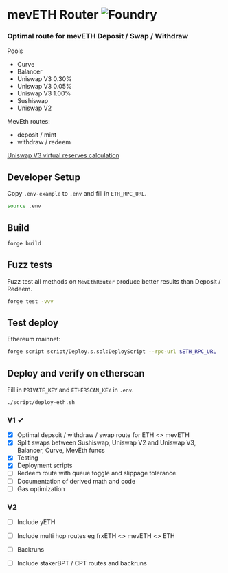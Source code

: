 # mevETH Router ![Foundry](https://github.com/manifoldfinance/MevEthRouter/actions/workflows/forge.yml/badge.svg)

### Optimal route for mevETH Deposit / Swap / Withdraw

Pools
- Curve
- Balancer
- Uniswap V3 0.30%
- Uniswap V3 0.05%
- Uniswap V3 1.00%
- Sushiswap
- Uniswap V2

MevEth routes:
- deposit / mint
- withdraw / redeem

[Uniswap V3 virtual reserves calculation](docs/virtual-reserves.md)

## Developer Setup
Copy `.env-example` to `.env` and fill in `ETH_RPC_URL`.
```sh
source .env
```

## Build
```sh
forge build
```

## Fuzz tests

Fuzz test all methods on `MevEthRouter` produce better results than Deposit / Redeem.
```sh
forge test -vvv
```


## Test deploy
Ethereum mainnet:
```sh
forge script script/Deploy.s.sol:DeployScript --rpc-url $ETH_RPC_URL
```


## Deploy and verify on etherscan
Fill in `PRIVATE_KEY` and `ETHERSCAN_KEY` in `.env`.

```sh
./script/deploy-eth.sh
```

### V1 ✓

- [x] Optimal depsoit / withdraw / swap route for ETH <> mevETH
- [x] Split swaps between Sushiswap, Uniswap V2 and Uniswap V3, Balancer, Curve, MevEth funcs
- [x] Testing
- [x] Deployment scripts
- [ ] Redeem route with queue toggle and slippage tolerance
- [ ] Documentation of derived math and code
- [ ] Gas optimization

### V2 

- [ ] Include yETH
- [ ] Include multi hop routes eg frxETH <> mevETH <> ETH
- [ ] Backruns
- [ ] Include stakerBPT / CPT routes and backruns

